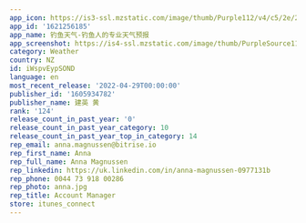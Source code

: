 ```yaml
---
app_icon: https://is3-ssl.mzstatic.com/image/thumb/Purple112/v4/c5/2e/27/c52e2760-93c6-bbbe-5f61-80ae0ddeb3c5/AppIcon-1x_U007emarketing-0-5-0-85-220.png/1024x1024bb.png
app_id: '1621256185'
app_name: 钓鱼天气-钓鱼人的专业天气预报
app_screenshot: https://is4-ssl.mzstatic.com/image/thumb/PurpleSource112/v4/3f/5b/48/3f5b4852-1c9b-d0c6-a331-a2c99aca8049/0b3738d5-0b9f-4583-9a3d-6dec4d72fdc9__U5e94_U7528_U4e0a_U67b6_U56fe-1_Uff081242-2688_Uff09.png/1242x2688bb.png
category: Weather
country: NZ
id: iWspvEypSOND
language: en
most_recent_release: '2022-04-29T00:00:00'
publisher_id: '1605934782'
publisher_name: 建英 黄
rank: '124'
release_count_in_past_year: '0'
release_count_in_past_year_category: 10
release_count_in_past_year_top_in_category: 14
rep_email: anna.magnussen@bitrise.io
rep_first_name: Anna
rep_full_name: Anna Magnussen
rep_linkedin: https://uk.linkedin.com/in/anna-magnussen-0977131b
rep_phone: 0044 73 918 00286
rep_photo: anna.jpg
rep_title: Account Manager
store: itunes_connect
---
```

